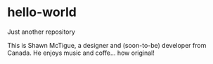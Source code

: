 # hello-world
Just another repository

This is Shawn McTigue, a designer and (soon-to-be) developer from Canada. He enjoys music and coffe... how original!
